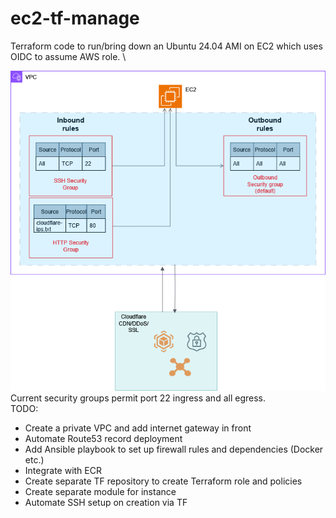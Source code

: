 # ec2-tf-manage
Terraform code to run/bring down an Ubuntu 24.04 AMI on EC2 which uses OIDC to assume AWS role. \

 ![Current architecture](/assets/architecture.png)
Current security groups permit port 22 ingress and all egress. \
TODO:
 - Create a private VPC and add internet gateway in front
 - Automate Route53 record deployment
 - Add Ansible playbook to set up firewall rules and dependencies (Docker etc.)
 - Integrate with ECR
 - Create separate TF repository to create Terraform role and policies
 - Create separate module for instance
 - Automate SSH setup on creation via TF
